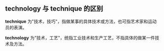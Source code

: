 ## technology 与 technique 的区别

**technique**  为"技术，技巧"，指做某事的具体技术或方法，也可指艺术家和运动员的表演。

**technology** 为"技术，工艺"，统指工业技术和生产工艺，不指具体的做某一件技术及方法。